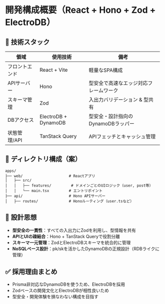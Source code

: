 # 開発構成概要（React + Hono + Zod + ElectroDB）

## 🔧 技術スタック

| 領域       | 使用技術                 | 備考                    |
| -------- | -------------------- | --------------------- |
| フロントエンド  | React + Vite         | 軽量なSPA構成              |
| APIサーバー  | Hono                 | 型安全で高速なエッジ対応フレームワーク   |
| スキーマ管理   | Zod                  | 入出力バリデーション & 型共有      |
| DBアクセス   | ElectroDB + DynamoDB | 型安全・設計指向のDynamoDBラッパー |
| 状態管理/API | TanStack Query       | APIフェッチとキャッシュ管理       |

## 📁 ディレクトリ構成（案）

```
apps/
├── web/                     # Reactアプリ
│   ├── src/
│   │   ├── features/         # ドメインごとのUIロジック（user, post等）
│   │   └── main.tsx         # エントリポイント
├── api/                     # Hono APIサーバー
│   ├── routes/              # Honoルーティング（user.tsなど）

```

## 🧠 設計思想

* **型安全の一貫性**：すべての入出力にZodを利用し、型情報を共有
* **APIとUIの疎結合**：Hono + TanStack Queryで役割分離
* **スキーマ一元管理**：ZodとElectroDBスキーマを統合的に管理
* **NoSQLベース設計**：pk/skを活かしたDynamoDBの正規設計（RDBライクに管理）

## ✅ 採用理由まとめ

* Prisma非対応なDynamoDBを使うため、ElectroDBを採用
* Zodベースの開発文化とElectroDBが相性良いため
* 型安全・開発体験を損なわない構成を目指す